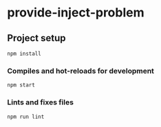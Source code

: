 # provide-inject-problem

## Project setup

```
npm install
```

### Compiles and hot-reloads for development

```
npm start
```

### Lints and fixes files

```
npm run lint
```
